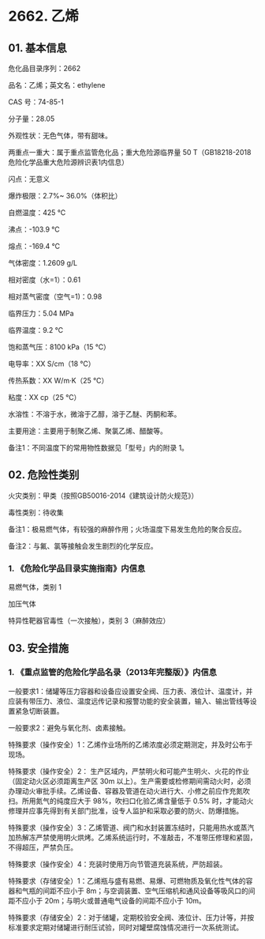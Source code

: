# 2662. 乙烯

## 01. 基本信息

危化品目录序列：2662

品名：乙烯；英文名：ethylene

CAS 号：74-85-1

分子量：28.05

外观性状：无色气体，带有甜味。

两重点一重大：属于重点监管危化品；重大危险源临界量 50 T（GB18218-2018危险化学品重大危险源辨识表1内信息）

闪点：无意义

爆炸极限：2.7%~ 36.0%（体积比）

自燃温度：425 ℃

沸点：-103.9 ℃

熔点：-169.4 ℃

气体密度：1.2609 g/L

相对密度（水=1）：0.61

相对蒸气密度（空气=1)：0.98

临界压力：5.04 MPa

临界温度：9.2 ℃

饱和蒸气压：8100 kPa（15 ℃）

电导率：XX S/cm（18 ℃）

传热系数：XX W/m·K（25 ℃）

粘度：XX cp（25 ℃）

水溶性：不溶于水，微溶于乙醇，溶于乙醚、丙酮和苯。

主要用途：主要用于制聚乙烯、聚氯乙烯、醋酸等。

备注1：不同温度下的常用物性数据见「型号」内的附录 1。

## 02. 危险性类别

火灾类别：甲类（按照GB50016-2014《建筑设计防火规范》）

毒性类别：待收集

备注1：极易燃气体，有较强的麻醉作用；火场温度下易发生危险的聚合反应。

备注2：与氟、氯等接触会发生剧烈的化学反应。

### 1. 《危险化学品目录实施指南》内信息

易燃气体，类别 1 

加压气体

特异性靶器官毒性（一次接触），类别 3（麻醉效应）

## 03. 安全措施

### 1. 《重点监管的危险化学品名录（2013年完整版）》内信息

一般要求1：储罐等压力容器和设备应设置安全阀、压力表、液位计、温度计，并应装有带压力、液位、温度远传记录和报警功能的安全装置，输入、输出管线等设置紧急切断装置。

一般要求2：避免与氧化剂、卤素接触。

特殊要求（操作安全）1：乙烯作业场所的乙烯浓度必须定期测定，并及时公布于现场。

特殊要求（操作安全）2： 生产区域内，严禁明火和可能产生明火、火花的作业（固定动火区必须距离生产区 30m 以上）。生产需要或检修期间需动火时，必须办理动火审批手续。乙烯设备、容器及管道在动火进行大、小修之前应作充氮吹扫。所用氮气的纯度应大于 98%，吹扫口化验乙烯含量低于 0.5% 时，才能动火修理并应事先得到有关部门批准，设专人监护和采取必要的防火、防爆措施。

特殊要求（操作安全）3：乙烯管道、阀门和水封装置冻结时，只能用热水或蒸汽加热解冻严禁使用明火烘烤。乙烯系统运行时，不准敲击，不准带压修理和紧固，不得超压，严禁负压。

特殊要求（操作安全）4：充装时使用万向节管道充装系统，严防超装。

特殊要求（存储安全）1：乙烯瓶与盛有易燃、易爆、可燃物质及氧化性气体的容器和气瓶的间距不应小于 8m；与空调装置、空气压缩机和通风设备等吸风口的间距不应小于 20m；与明火或普通电气设备的间距不应小于 10m。

特殊要求（存储安全）2：对于储罐，定期校验安全阀、液位计、压力计等，并按标准要求定期对储罐进行耐压试验，同时对罐壁腐蚀情况进行一次系统测试。